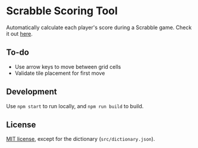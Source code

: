 # Scrabble Scoring Tool

Automatically calculate each player's score during a Scrabble game. Check it out [here](https://justinyaodu.com/lettergrid).

## To-do

* Use arrow keys to move between grid cells
* Validate tile placement for first move

## Development

Use `npm start` to run locally, and `npm run build` to build.

## License

[MIT license](LICENSE.md), except for the dictionary (`src/dictionary.json`).
